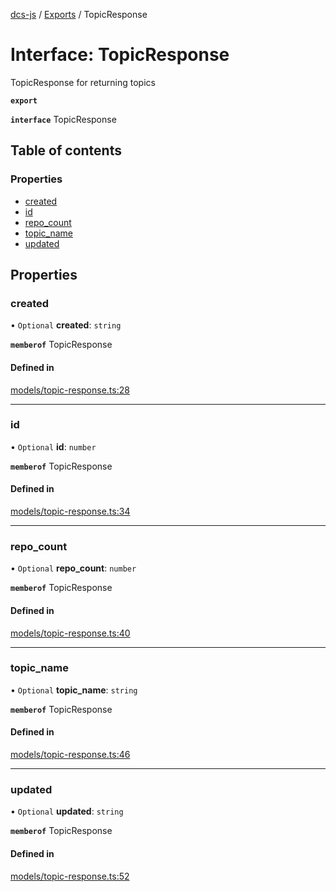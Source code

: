 [dcs-js](../README.md) / [Exports](../modules.md) / TopicResponse

# Interface: TopicResponse

TopicResponse for returning topics

**`export`**

**`interface`** TopicResponse

## Table of contents

### Properties

- [created](TopicResponse.md#created)
- [id](TopicResponse.md#id)
- [repo\_count](TopicResponse.md#repo_count)
- [topic\_name](TopicResponse.md#topic_name)
- [updated](TopicResponse.md#updated)

## Properties

### <a id="created" name="created"></a> created

• `Optional` **created**: `string`

**`memberof`** TopicResponse

#### Defined in

[models/topic-response.ts:28](https://github.com/unfoldingWord/dcs-js/blob/42a7ab5/models/topic-response.ts#L28)

___

### <a id="id" name="id"></a> id

• `Optional` **id**: `number`

**`memberof`** TopicResponse

#### Defined in

[models/topic-response.ts:34](https://github.com/unfoldingWord/dcs-js/blob/42a7ab5/models/topic-response.ts#L34)

___

### <a id="repo_count" name="repo_count"></a> repo\_count

• `Optional` **repo\_count**: `number`

**`memberof`** TopicResponse

#### Defined in

[models/topic-response.ts:40](https://github.com/unfoldingWord/dcs-js/blob/42a7ab5/models/topic-response.ts#L40)

___

### <a id="topic_name" name="topic_name"></a> topic\_name

• `Optional` **topic\_name**: `string`

**`memberof`** TopicResponse

#### Defined in

[models/topic-response.ts:46](https://github.com/unfoldingWord/dcs-js/blob/42a7ab5/models/topic-response.ts#L46)

___

### <a id="updated" name="updated"></a> updated

• `Optional` **updated**: `string`

**`memberof`** TopicResponse

#### Defined in

[models/topic-response.ts:52](https://github.com/unfoldingWord/dcs-js/blob/42a7ab5/models/topic-response.ts#L52)
